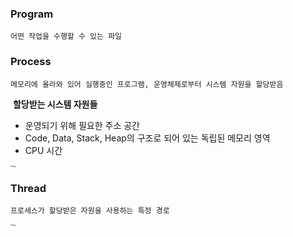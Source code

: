 ### Program

`어떤 작업을 수행할 수 있는 파일`



### Process

`메모리에 올라와 있어 실행중인 프로그램, 운영체제로부터 시스템 자원을 할당받음`

​	**할당받는 시스템 자원들**

- 운영되기 위해 필요한 주소 공간
- Code, Data, Stack, Heap의 구조로 되어 있는 독립된 메모리 영역
- CPU 시간

<img src="https://gmlwjd9405.github.io/images/os-process-and-thread/process.png" alt="img" style="zoom:20%;" />



### Thread

`프로세스가 할당받은 자원을 사용하는 특정 경로`



<img src="https://gmlwjd9405.github.io/images/os-process-and-thread/thread.png" alt="img" style="zoom:20%;" />